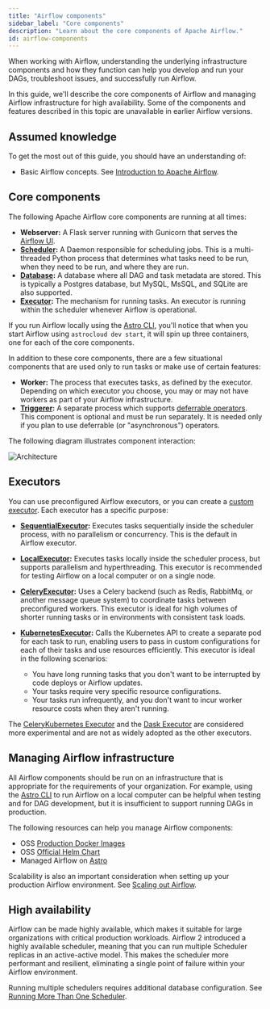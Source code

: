 ```yaml
---
title: "Airflow components"
sidebar_label: "Core components"
description: "Learn about the core components of Apache Airflow."
id: airflow-components
---
```


When working with Airflow, understanding the underlying infrastructure components and how they function can help you develop and run your DAGs, troubleshoot issues, and successfully run Airflow.

In this guide, we'll describe the core components of Airflow and managing Airflow infrastructure for high availability. Some of the components and features described in this topic are unavailable in earlier Airflow versions.

## Assumed knowledge

To get the most out of this guide, you should have an understanding of:

- Basic Airflow concepts. See [Introduction to Apache Airflow](https://www.astronomer.io/guides/intro-to-airflow).

## Core components

The following Apache Airflow core components are running at all times: 

- **Webserver:** A Flask server running with Gunicorn that serves the [Airflow UI](https://www.astronomer.io/guides/airflow-ui/).
- **[Scheduler](https://airflow.apache.org/docs/apache-airflow/stable/concepts/scheduler.html):** A Daemon responsible for scheduling jobs. This is a multi-threaded Python process that determines what tasks need to be run, when they need to be run, and where they are run.
- **[Database](https://airflow.apache.org/docs/apache-airflow/stable/howto/set-up-database.html):** A database where all DAG and task metadata are stored. This is typically a Postgres database, but MySQL, MsSQL, and SQLite are also supported.
- **[Executor](https://airflow.apache.org/docs/apache-airflow/stable/executor/index.html):** The mechanism for running tasks. An executor is running within the scheduler whenever Airflow is operational.

If you run Airflow locally using the [Astro CLI](https://docs.astronomer.io/astro/install-cli), you'll notice that when you start Airflow using `astrocloud dev start`, it will spin up three containers, one for each of the core components.

In addition to these core components, there are a few situational components that are used only to run tasks or make use of certain features:

- **Worker:** The process that executes tasks, as defined by the executor. Depending on which executor you choose, you may or may not have workers as part of your Airflow infrastructure.
- **[Triggerer](https://airflow.apache.org/docs/apache-airflow/stable/concepts/deferring.html):** A separate process which supports [deferrable operators](https://www.astronomer.io/guides/deferrable-operators). This component is optional and must be run separately. It is needed only if you plan to use deferrable (or "asynchronous") operators. 

The following diagram illustrates component interaction:

![Architecture](/img/guides/airflow_component_architecture.png)

## Executors

You can use preconfigured Airflow executors, or you can create a [custom executor](https://airflow.apache.org/docs/apache-airflow/stable/executor/index.html). Each executor has a specific purpose:

- **[SequentialExecutor](https://airflow.apache.org/docs/apache-airflow/stable/executor/sequential.html):** Executes tasks sequentially inside the scheduler process, with no parallelism or concurrency. This is the default in Airflow executor.
- **[LocalExecutor](https://airflow.apache.org/docs/apache-airflow/stable/executor/local.html):** Executes tasks locally inside the scheduler process, but supports parallelism and hyperthreading. This executor is recommended for testing Airflow on a local computer or on a single node.
- **[CeleryExecutor](https://airflow.apache.org/docs/apache-airflow/stable/executor/celery.html):** Uses a Celery backend (such as Redis, RabbitMq, or another message queue system) to coordinate tasks between preconfigured workers. This executor is ideal for high volumes of shorter running tasks or in environments with consistent task loads.
- **[KubernetesExecutor](https://airflow.apache.org/docs/apache-airflow/stable/executor/kubernetes.html):** Calls the Kubernetes API to create a separate pod for each task to run, enabling users to pass in custom configurations for each of their tasks and use resources efficiently. This executor is ideal in the following scenarios: 

    - You have long running tasks that you don't want to be interrupted by code deploys or Airflow updates.
    - Your tasks require very specific resource configurations.
    - Your tasks run infrequently, and you don't want to incur worker resource costs when they aren't running.

The [CeleryKubernetes Executor](https://airflow.apache.org/docs/apache-airflow/stable/executor/celery_kubernetes.html) and the [Dask Executor](https://airflow.apache.org/docs/apache-airflow/stable/executor/dask.html) are considered more experimental and are not as widely adopted as the other executors.

## Managing Airflow infrastructure

All Airflow components should be run on an infrastructure that is appropriate for the requirements of your organization. For example, using the [Astro CLI](https://docs.astronomer.io/astro/install-cli) to run Airflow on a local computer can be helpful when testing and for DAG development, but it is insufficient to support running DAGs in production. 

The following resources can help you manage Airflow components:

- OSS [Production Docker Images](https://airflow.apache.org/docs/apache-airflow/stable/installation/index.html#using-production-docker-images)
- OSS [Official Helm Chart](https://airflow.apache.org/docs/apache-airflow/stable/installation/index.html#using-official-airflow-helm-chart)
- Managed Airflow on [Astro](https://www.astronomer.io/product/)

Scalability is also an important consideration when setting up your production Airflow environment. See [Scaling out Airflow](airflow-scaling-workers.md).

## High availability

Airflow can be made highly available, which makes it suitable for large organizations with critical production workloads. Airflow 2 introduced a highly available scheduler, meaning that you can run multiple Scheduler replicas in an active-active model. This makes the scheduler more performant and resilient, eliminating a single point of failure within your Airflow environment. 

Running multiple schedulers requires additional database configuration. See [Running More Than One Scheduler](https://airflow.apache.org/docs/apache-airflow/stable/concepts/scheduler.html#running-more-than-one-scheduler).
